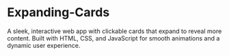 # Expanding-Cards
A sleek, interactive web app with clickable cards that expand to reveal more content. Built with HTML, CSS, and JavaScript for smooth animations and a dynamic user experience.

